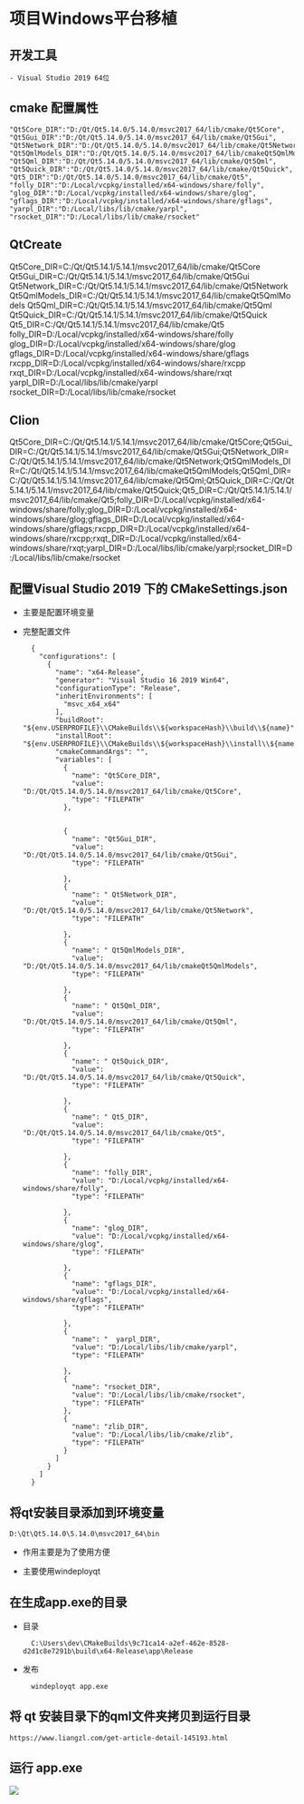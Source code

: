 # 项目Windows平台移植



## 开发工具
	
	- Visual Studio 2019 64位

## cmake 配置属性

    "Qt5Core_DIR":"D:/Qt/Qt5.14.0/5.14.0/msvc2017_64/lib/cmake/Qt5Core",
    "Qt5Gui_DIR":"D:/Qt/Qt5.14.0/5.14.0/msvc2017_64/lib/cmake/Qt5Gui",
    "Qt5Network_DIR":"D:/Qt/Qt5.14.0/5.14.0/msvc2017_64/lib/cmake/Qt5Network",
    "Qt5QmlModels_DIR":"D:/Qt/Qt5.14.0/5.14.0/msvc2017_64/lib/cmakeQt5QmlModels",
    "Qt5Qml_DIR":"D:/Qt/Qt5.14.0/5.14.0/msvc2017_64/lib/cmake/Qt5Qml",
    "Qt5Quick_DIR":"D:/Qt/Qt5.14.0/5.14.0/msvc2017_64/lib/cmake/Qt5Quick",
    "Qt5_DIR":"D:/Qt/Qt5.14.0/5.14.0/msvc2017_64/lib/cmake/Qt5",
    "folly_DIR":"D:/Local/vcpkg/installed/x64-windows/share/folly",
    "glog_DIR":"D:/Local/vcpkg/installed/x64-windows/share/glog",
    "gflags_DIR":"D:/Local/vcpkg/installed/x64-windows/share/gflags",
    "yarpl_DIR":"D:/Local/libs/lib/cmake/yarpl",
    "rsocket_DIR":"D:/Local/libs/lib/cmake/rsocket"
    
    
## QtCreate
    
Qt5Core_DIR=C:/Qt/Qt5.14.1/5.14.1/msvc2017_64/lib/cmake/Qt5Core
Qt5Gui_DIR=C:/Qt/Qt5.14.1/5.14.1/msvc2017_64/lib/cmake/Qt5Gui
Qt5Network_DIR=C:/Qt/Qt5.14.1/5.14.1/msvc2017_64/lib/cmake/Qt5Network
Qt5QmlModels_DIR=C:/Qt/Qt5.14.1/5.14.1/msvc2017_64/lib/cmakeQt5QmlModels
Qt5Qml_DIR=C:/Qt/Qt5.14.1/5.14.1/msvc2017_64/lib/cmake/Qt5Qml
Qt5Quick_DIR=C:/Qt/Qt5.14.1/5.14.1/msvc2017_64/lib/cmake/Qt5Quick
Qt5_DIR=C:/Qt/Qt5.14.1/5.14.1/msvc2017_64/lib/cmake/Qt5
folly_DIR=D:/Local/vcpkg/installed/x64-windows/share/folly
glog_DIR=D:/Local/vcpkg/installed/x64-windows/share/glog
gflags_DIR=D:/Local/vcpkg/installed/x64-windows/share/gflags
rxcpp_DIR=D:/Local/vcpkg/installed/x64-windows/share/rxcpp
rxqt_DIR=D:/Local/vcpkg/installed/x64-windows/share/rxqt
yarpl_DIR=D:/Local/libs/lib/cmake/yarpl
rsocket_DIR=D:/Local/libs/lib/cmake/rsocket

    
    
## Clion

    
 
Qt5Core_DIR=C:/Qt/Qt5.14.1/5.14.1/msvc2017_64/lib/cmake/Qt5Core;Qt5Gui_DIR=C:/Qt/Qt5.14.1/5.14.1/msvc2017_64/lib/cmake/Qt5Gui;Qt5Network_DIR=C:/Qt/Qt5.14.1/5.14.1/msvc2017_64/lib/cmake/Qt5Network;Qt5QmlModels_DIR=C:/Qt/Qt5.14.1/5.14.1/msvc2017_64/lib/cmakeQt5QmlModels;Qt5Qml_DIR=C:/Qt/Qt5.14.1/5.14.1/msvc2017_64/lib/cmake/Qt5Qml;Qt5Quick_DIR=C:/Qt/Qt5.14.1/5.14.1/msvc2017_64/lib/cmake/Qt5Quick;Qt5_DIR=C:/Qt/Qt5.14.1/5.14.1/msvc2017_64/lib/cmake/Qt5;folly_DIR=D:/Local/vcpkg/installed/x64-windows/share/folly;glog_DIR=D:/Local/vcpkg/installed/x64-windows/share/glog;gflags_DIR=D:/Local/vcpkg/installed/x64-windows/share/gflags;rxcpp_DIR=D:/Local/vcpkg/installed/x64-windows/share/rxcpp;rxqt_DIR=D:/Local/vcpkg/installed/x64-windows/share/rxqt;yarpl_DIR=D:/Local/libs/lib/cmake/yarpl;rsocket_DIR=D:/Local/libs/lib/cmake/rsocket
 
 
## 配置Visual Studio 2019 下的 CMakeSettings.json


- 主要是配置环境变量

- 完整配置文件
	
		
		{
		  "configurations": [
		    {
		      "name": "x64-Release",
		      "generator": "Visual Studio 16 2019 Win64",
		      "configurationType": "Release",
		      "inheritEnvironments": [
		        "msvc_x64_x64"
		      ],
		      "buildRoot": "${env.USERPROFILE}\\CMakeBuilds\\${workspaceHash}\\build\\${name}",
		      "installRoot": "${env.USERPROFILE}\\CMakeBuilds\\${workspaceHash}\\install\\${name}",
		      "cmakeCommandArgs": "",
		      "variables": [
		        {
		          "name": "Qt5Core_DIR",
		          "value": "D:/Qt/Qt5.14.0/5.14.0/msvc2017_64/lib/cmake/Qt5Core",
		          "type": "FILEPATH"
		        },
		
		
		        {
		          "name": "Qt5Gui_DIR",
		          "value": "D:/Qt/Qt5.14.0/5.14.0/msvc2017_64/lib/cmake/Qt5Gui",
		          "type": "FILEPATH"
		
		        },
		        {
		          "name": " Qt5Network_DIR",
		          "value": "D:/Qt/Qt5.14.0/5.14.0/msvc2017_64/lib/cmake/Qt5Network",
		          "type": "FILEPATH"
		
		        },
		        {
		          "name": " Qt5QmlModels_DIR",
		          "value": "D:/Qt/Qt5.14.0/5.14.0/msvc2017_64/lib/cmakeQt5QmlModels",
		          "type": "FILEPATH"
		
		        },
		        {
		          "name": " Qt5Qml_DIR",
		          "value": "D:/Qt/Qt5.14.0/5.14.0/msvc2017_64/lib/cmake/Qt5Qml",
		          "type": "FILEPATH"
		
		        },
		        {
		          "name": " Qt5Quick_DIR",
		          "value": "D:/Qt/Qt5.14.0/5.14.0/msvc2017_64/lib/cmake/Qt5Quick",
		          "type": "FILEPATH"
		
		        },
		        {
		          "name": " Qt5_DIR",
		          "value": "D:/Qt/Qt5.14.0/5.14.0/msvc2017_64/lib/cmake/Qt5",
		          "type": "FILEPATH"
		
		        },
		        {
		          "name": "folly_DIR",
		          "value": "D:/Local/vcpkg/installed/x64-windows/share/folly",
		          "type": "FILEPATH"
		
		        },
		        {
		          "name": "glog_DIR",
		          "value": "D:/Local/vcpkg/installed/x64-windows/share/glog",
		          "type": "FILEPATH"
		
		        },
		        {
		          "name": "gflags_DIR",
		          "value": "D:/Local/vcpkg/installed/x64-windows/share/gflags",
		          "type": "FILEPATH"
		
		        },
		        {
		          "name": "  yarpl_DIR",
		          "value": "D:/Local/libs/lib/cmake/yarpl",
		          "type": "FILEPATH"
		
		        },
		        {
		          "name": "rsocket_DIR",
		          "value": "D:/Local/libs/lib/cmake/rsocket",
		          "type": "FILEPATH"
		        },
		        {
		          "name": "zlib_DIR",
		          "value": "D:/Local/libs/lib/cmake/zlib",
		          "type": "FILEPATH"
		        }
		      ]
		    }
		  ]
		}


## 将qt安装目录添加到环境变量


	D:\Qt\Qt5.14.0\5.14.0\msvc2017_64\bin

- 作用主要是为了使用方便

- 主要使用windeployqt


## 在生成app.exe的目录

- 目录

		C:\Users\dev\CMakeBuilds\9c71ca14-a2ef-462e-8528-d2d1c8e7291b\build\x64-Release\app\Release


- 发布

		windeployqt app.exe


## 将 qt 安装目录下的qml文件夹拷贝到运行目录

	https://www.liangzl.com/get-article-detail-145193.html


## 运行 app.exe


![](https://code.aliyun.com/doper/doper-dapp/raw/windows-dev/docs/image/20200114001.png)
